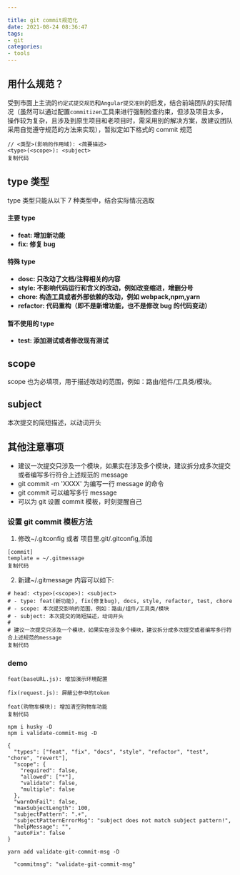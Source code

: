 ```yaml
---

title: git commit规范化
date: 2021-08-24 08:36:47
tags:
- git
categories: 
- tools
---
```


## 用什么规范？

受到市面上主流的`约定式提交规范`和`Angular提交准则`的启发，结合前端团队的实际情况（虽然可以通过配置`commitizen`工具来进行强制检查约束，但涉及项目太多，操作较为复杂，且涉及到原生项目和老项目时，需采用别的解决方案，故建议团队采用自觉遵守规范的方法来实现），暂拟定如下格式的 commit 规范

```
// <类型>(影响的作用域): <简要描述>
<type>(<scope>): <subject>
复制代码
```

## type 类型

type 类型只能从以下 7 种类型中，结合实际情况选取

#### 主要 type

-   **feat: 增加新功能**
-   **fix: 修复 bug**

#### 特殊 type

-   **dosc: 只改动了文档/注释相关的内容**
-   **style: 不影响代码运行和含义的改动，例如改变缩进，增删分号**
-   **chore: 构造工具或者外部依赖的改动，例如 webpack,npm,yarn**
-   **refactor: 代码重构（即不是新增功能，也不是修改 bug 的代码变动）**

#### 暂不使用的 type

-   **test: 添加测试或者修改现有测试**

## scope

scope 也为必填项，用于描述改动的范围，例如：路由/组件/工具类/模块。

## subject

本次提交的简短描述，以动词开头

## 其他注意事项

-   建议一次提交只涉及一个模块，如果实在涉及多个模块，建议拆分成多次提交或者编写多行符合上述规范的 message
-   git commit -m 'XXXX' 为编写一行 message 的命令
-   git commit 可以编写多行 message
-   可以为 git 设置 commit 模板，时刻提醒自己

### 设置 git commit 模板方法

1.  修改~/.gitconfig 或者 项目里.git/.gitconfig,添加

```
[commit]
template = ~/.gitmessage
复制代码
```

2.  新建~/.gitmessage 内容可以如下:

```
# head: <type>(<scope>): <subject>
# - type: feat(新功能), fix(修复bug), docs, style, refactor, test, chore
# - scope: 本次提交影响的范围，例如：路由/组件/工具类/模块
# - subject: 本次提交的简短描述，动词开头
#
# 建议一次提交只涉及一个模块，如果实在涉及多个模块，建议拆分成多次提交或者编写多行符合上述规范的message
复制代码
```

### demo

```
feat(baseURL.js): 增加演示环境配置

fix(request.js): 屏蔽公参中的token

feat(购物车模块): 增加清空购物车功能
复制代码
```

```
npm i husky -D
npm i validate-commit-msg -D
```

```
{
  "types": ["feat", "fix", "docs", "style", "refactor", "test", "chore", "revert"],
  "scope": {
    "required": false,
    "allowed": ["*"],
    "validate": false,
    "multiple": false
  },
  "warnOnFail": false,
  "maxSubjectLength": 100,
  "subjectPattern": ".+",
  "subjectPatternErrorMsg": "subject does not match subject pattern!",
  "helpMessage": "",
  "autoFix": false
}

```

```
yarn add validate-git-commit-msg -D
```



```
  "commitmsg": "validate-git-commit-msg"
```
